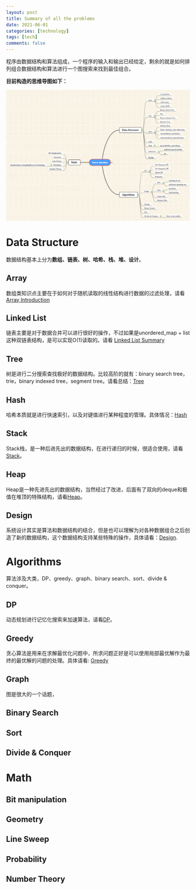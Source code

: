 ```yaml
---
layout: post
title: Summary of all the problems
date: 2021-06-01
categories: [technology]
tags: [tech]
comments: false
---
```




程序由数据结构和算法组成，一个程序的输入和输出已经给定，剩余的就是如何排列组合数据结构和算法进行一个图搜索来找到最佳组合。



**目前构造的思维导图如下：**

![Algorithm Classification](../images/leetcode.png)



# Data Structure

数据结构基本上分为**数组、链表、树、哈希、栈、堆、设计**。




## Array 

数组类知识点主要在于如何对于随机读取的线性结构进行数据的过滤处理，请看[Array Introduction](http://yuchenspace.info/array/)



## Linked List

链表主要是对于数据合并可以进行很好的操作，不过如果是unordered_map + list这种双链表结构，是可以实现O(1)读取的。请看 [Linked List Summary](http://yuchenspace.info/linked-list-summary/)



## Tree

树是进行二分搜索查找极好的数据结构。比较高阶的就有：binary search tree，trie，binary indexed tree，segment tree。请看总结：[Tree](http://yuchenspace.info/tree/)



## Hash 

哈希本质就是进行快速索引，以及对键值进行某种程度的管理。具体情况：[Hash](http://yuchenspace.info/hash/)



## Stack

Stack栈，是一种后进先出的数据结构，在进行递归的时候，很适合使用，请看 [Stack](http://yuchenspace.info/stack/)。



## Heap

Heap是一种先进先出的数据结构，当然经过了改进，后面有了双向的deque和极值在堆顶的特殊结构，请看[Heap](http://yuchenspace.info/heap/)。



## Design

系统设计其实是算法和数据结构的结合，但是也可以理解为对各种数据组合之后创造了新的数据结构，这个数据结构支持某些特殊的操作，具体请看：[Design](http://yuchenspace.info/design/).



# Algorithms

算法涉及大类，DP、greedy、graph、binary search、sort、divide & conquer。

 

## DP

动态规划进行记忆化搜索来加速算法，请看[DP](http://yuchenspace.info/dp/)。



## Greedy

贪心算法是用来在求解最优化问题中，所求问题正好是可以使用局部最优解作为最终的最优解的问题的处理。具体请看: [Greedy](http://yuchenspace.info/greedy/)



## Graph

图是很大的一个话题，



## Binary Search



## Sort



## Divide & Conquer





# Math



## Bit manipulation



## Geometry



## Line Sweep



## Probability 



## Number Theory



